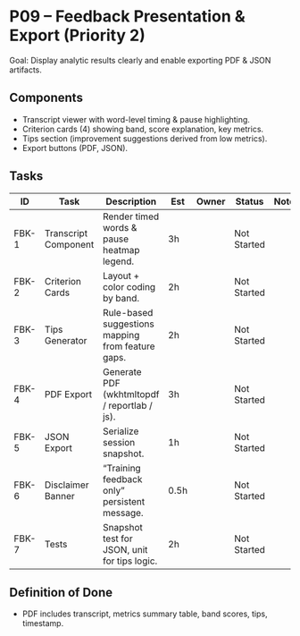 # P09 – Feedback Presentation & Export (Priority 2)

Goal: Display analytic results clearly and enable exporting PDF & JSON artifacts.

## Components
- Transcript viewer with word-level timing & pause highlighting.
- Criterion cards (4) showing band, score explanation, key metrics.
- Tips section (improvement suggestions derived from low metrics).
- Export buttons (PDF, JSON).

## Tasks
| ID | Task | Description | Est | Owner | Status | Notes |
|----|------|-------------|-----|-------|--------|-------|
| FBK-1 | Transcript Component | Render timed words & pause heatmap legend. | 3h |  | Not Started | |
| FBK-2 | Criterion Cards | Layout + color coding by band. | 2h |  | Not Started | |
| FBK-3 | Tips Generator | Rule-based suggestions mapping from feature gaps. | 2h |  | Not Started | |
| FBK-4 | PDF Export | Generate PDF (wkhtmltopdf / reportlab / js). | 3h |  | Not Started | |
| FBK-5 | JSON Export | Serialize session snapshot. | 1h |  | Not Started | |
| FBK-6 | Disclaimer Banner | “Training feedback only” persistent message. | 0.5h |  | Not Started | |
| FBK-7 | Tests | Snapshot test for JSON, unit for tips logic. | 2h |  | Not Started | |

## Definition of Done
- PDF includes transcript, metrics summary table, band scores, tips, timestamp.
